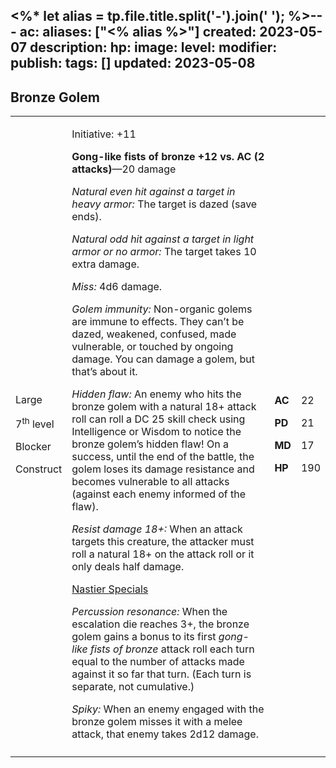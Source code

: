 <%* let alias = tp.file.title.split('-').join(' '); %>---
ac: 
aliases: ["<% alias %>"]
created: 2023-05-07
description: 
hp: 
image: 
level: 
modifier: 
publish: 
tags: []
updated: 2023-05-08
---

## Bronze Golem

<table>
<colgroup>
<col style="width: 16%" />
<col style="width: 71%" />
<col style="width: 5%" />
<col style="width: 6%" />
</colgroup>
<tbody>
<tr class="odd">
<td><p>Large</p>
<p>7<sup>th</sup> level</p>
<p>Blocker</p>
<p>Construct</p></td>
<td><p>Initiative: +11</p>
<p><strong>Gong-like fists of bronze +12 vs. AC (2 attacks)</strong>—20
damage</p>
<p><em>Natural even hit against a target in heavy armor:</em> The target
is dazed (save ends).</p>
<p><em>Natural odd hit against a target in light armor or no armor:</em>
The target takes 10 extra damage.</p>
<p><em>Miss:</em> 4d6 damage.</p>
<p><em>Golem immunity:</em> Non-organic golems are immune to effects.
They can’t be dazed, weakened, confused, made vulnerable, or touched by
ongoing damage. You can damage a golem, but that’s about it.</p>
<p><em>Hidden flaw:</em> An enemy who hits the bronze golem with a
natural 18+ attack roll can roll a DC 25 skill check using Intelligence
or Wisdom to notice the bronze golem’s hidden flaw! On a success, until
the end of the battle, the golem loses its damage resistance and becomes
vulnerable to all attacks (against each enemy informed of the flaw).</p>
<p><em>Resist damage 18+:</em> When an attack targets this creature, the
attacker must roll a natural 18+ on the attack roll or it only deals
half damage.</p>
<p><u>Nastier Specials</u></p>
<p><em>Percussion resonance:</em> When the escalation die reaches 3+,
the bronze golem gains a bonus to its first <em>gong-like fists of
bronze</em> attack roll each turn equal to the number of attacks made
against it so far that turn. (Each turn is separate, not
cumulative.)</p>
<p><em>Spiky:</em> When an enemy engaged with the bronze golem misses it
with a melee attack, that enemy takes 2d12 damage.</p></td>
<td><p><strong>AC</strong></p>
<p><strong>PD</strong></p>
<p><strong>MD</strong></p>
<p><strong>HP</strong></p></td>
<td><p>22</p>
<p>21</p>
<p>17</p>
<p>190</p></td>
</tr>
<tr class="even">
<td></td>
<td></td>
<td></td>
<td></td>
</tr>
</tbody>
</table>

